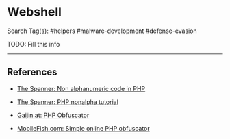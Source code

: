 # Webshell

Search Tag(s): #helpers #malware-development #defense-evasion

TODO: Fill this info

---
## References

- [The Spanner: Non alphanumeric code in PHP](http://www.thespanner.co.uk/2011/09/22/non-alphanumeric-code-in-php/)

- [The Spanner: PHP nonalpha tutorial](http://www.thespanner.co.uk/2012/08/21/php-nonalpha-tutorial/)

- [Gaijin.at: PHP Obfuscator](https://www.gaijin.at/en/tools/php-obfuscator)

- [MobileFish.com: Simple online PHP obfuscator](https://www.mobilefish.com/services/php_obfuscator/php_obfuscator.php)